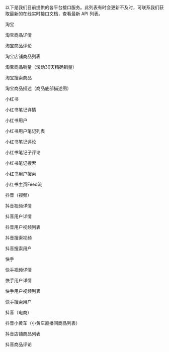 以下是我们目前提供的各平台接口服务。此列表有时会更新不及时，可联系我们获取最新的在线实时接口文档，查看最新 API 列表。

淘宝

淘宝商品详情

淘宝商品评论

淘宝店铺商品列表

淘宝商品销量（滚动30天精确销量）

淘宝搜索商品

淘宝商品描述（商品底部描述图）



小红书


小红书笔记详情

小红书用户

小红书用户笔记列表

小红书笔记评论

小红书笔记子评论

小红书笔记搜索

小红书用户搜索

小红书主页Feed流



抖音（视频）


抖音视频详情

抖音用户详情

抖音用户视频列表

抖音搜索视频

抖音搜索用户



快手


快手视频详情

快手用户详情

快手用户视频列表

快手搜索用户



抖音（电商）


抖音小黄车（小黄车直播间商品列表）

抖音店铺商品列表

抖音商品评论
